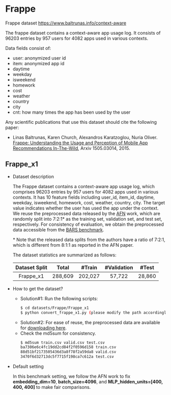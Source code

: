 # Frappe

Frappe dataset https://www.baltrunas.info/context-aware

The frappe dataset contains a context-aware app usage log. It consists of 96203 entries by 957 users for 4082 apps used in various contexts.

Data fields consist of:
+ user: anonymized user id
+ item: anonymized app id
+ daytime
+ weekday
+ isweekend
+ homework
+ cost
+ weather
+ country
+ city
+ cnt: how many times the app has been used by the user


Any scientific publications that use this dataset should cite the following paper:

+ Linas Baltrunas, Karen Church, Alexandros Karatzoglou, Nuria Oliver. [Frappe: Understanding the Usage and Perception of Mobile App Recommendations In-The-Wild](https://arxiv.org/abs/1505.03014), Arxiv 1505.03014, 2015.


## Frappe_x1

+ Dataset description

    The Frappe dataset contains a context-aware app usage log, which comprises 96203 entries by 957 users for 4082 apps used in various contexts. It has 10 feature fields including user_id, item_id, daytime, weekday, isweekend, homework, cost, weather, country, city. The target value indicates whether the user has used the app under the context. We reuse the preprocessed data released by the [AFN](https://ojs.aaai.org/index.php/AAAI/article/view/5768) work, which are randomly split into 7:2:1\* as the training set, validation set, and test set, respectively. For consistency of evaluation, we obtain the preprocessed data accessible from the [BARS benchmark](https://github.com/openbenchmark/BARS/click_prediction/datasets). 

    \* Note that the released data splits from the authors have a ratio of 7:2:1, which is different from 8:1:1 as reported in the AFN paper. 

    The dataset statistics are summarized as follows:

    | Dataset Split  | Total | #Train | #Validation | #Test | 
    | :--------: | :-----: |:-----: | :----------: | :----: | 
    | Frappe_x1 |  288,609   | 202,027  |  57,722    | 28,860    |   


+ How to get the dataset?
  + Solution#1: Run the following scripts:
      ```bash
      $ cd datasets/Frappe/Frappe_x1
      $ python convert_frappe_x1.py (please modify the path accordingly)
      ```
  + Solution#2: For ease of reuse, the preprocessed data are available for [downloading here](https://zenodo.org/record/5700987/files/Frappe_x1.zip).
  + Check the md5sum for consistency.
      ```bash
      $ md5sum train.csv valid.csv test.csv
      ba7306e6c4fc19dd2cd84f2f0596d158 train.csv
      88d51bf2173505436d3a8f78f2a59da8 valid.csv
      3470f6d32713dc5f7715f198ca7c612a test.csv
      ```

+ Default setting
  
  In this benchmark setting, we follow the AFN work to fix **embedding_dim=10**, **batch_size=4096**, and **MLP_hidden_units=[400, 400, 400]** to make fair comparisons.


